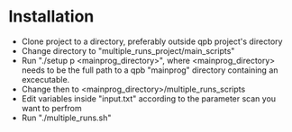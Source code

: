 # Installation
- Clone project to a directory, preferably outside qpb project's directory
- Change directory to "multiple_runs_project/main_scripts"
- Run "./setup p <mainprog_directory>", where <mainprog_directory> needs to be the full path to a qpb "mainprog" directory containing an excecutable.
- Change then to <mainprog_directory>/multiple_runs_scripts
- Edit variables inside "input.txt" according to the parameter scan you want to perfrom
- Run "./multiple_runs.sh"
